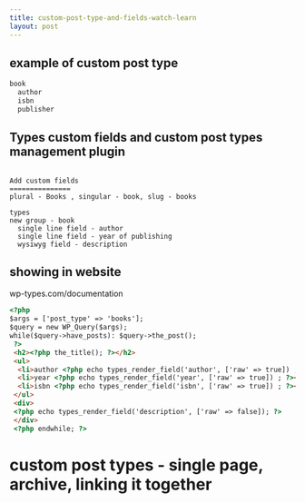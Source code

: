 ```yaml
---
title: custom-post-type-and-fields-watch-learn
layout: post
---
```


## example of custom post type
~~~bash
book 
  author
  isbn
  publisher
~~~

## Types custom fields and custom post types management plugin

~~~

Add custom fields  
===============
plural - Books , singular - book, slug - books

types
new group - book
  single line field - author
  single line field - year of publishing
  wysiwyg field - description
~~~

## showing in website 
wp-types.com/documentation
~~~html
<?php
$args = ['post_type' => 'books'];
$query = new WP_Query($args);
while($query->have_posts): $query->the_post();
 ?>
 <h2><?php the_title(); ?></h2>
 <ul>
  <li>author <?php echo types_render_field('author', ['raw' => true]) ; ?></li>
  <li>year <?php echo types_render_field('year', ['raw' => true]) ; ?></li>
  <li>isbn <?php echo types_render_field('isbn', ['raw' => true]) ; ?></li>
 </ul>
 <div>
 <?php echo types_render_field('description', ['raw' => false]); ?>
 </div>
 <?php endwhile; ?>
~~~

# custom post types - single page, archive, linking it together 




